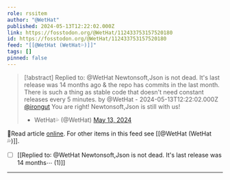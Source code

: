 ```yaml
---
role: rssitem
author: "@WetHat"
published: 2024-05-13T12:22:02.000Z
link: https://fosstodon.org/@WetHat/112433753157520180
id: https://fosstodon.org/@WetHat/112433753157520180
feed: "[[@WetHat (WetHat💦)]]"
tags: []
pinned: false
---
```

> [!abstract] Replied to: @WetHat Newtonsoft,Json is not dead. It's last release was 14 months ago & the repo has commits in the last month. There is such a thing as stable code that doesn't need constant releases every 5 minutes. by @WetHat - 2024-05-13T12:22:02.000Z
> [@irongut](https://mastodon.scot/@irongut) You are right! Newtonsoft,Json is still with us!
> 
> - WetHat💦 (@WetHat) [May 13, 2024](https://fosstodon.org/@WetHat/112433753157520180)

🔗Read article [online](https://fosstodon.org/@WetHat/112433753157520180). For other items in this feed see [[@WetHat (WetHat💦)]].

- [ ] [[Replied to꞉ @WetHat Newtonsoft,Json is not dead․ It's last release was 14 months⋯ (1)]]
- - -
